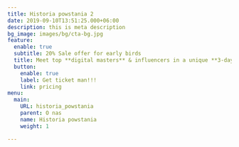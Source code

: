 ```yaml
---
title: Historia powstania 2
date: 2019-09-10T13:51:25.000+06:00
description: this is meta description
bg_image: images/bg/cta-bg.jpg
feature:
  enable: true
  subtitle: 20% Sale offer for early birds
  title: Meet top **digital masters** & influencers in a unique **3-days** experience.
  button:
    enable: true
    label: Get ticket man!!!
    link: pricing
menu:
  main:
    URL: historia_powstania
    parent: O nas
    name: Historia powstania
    weight: 1

---
```

